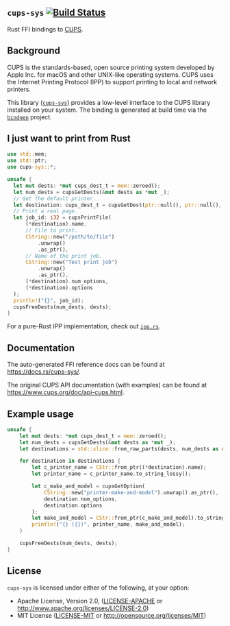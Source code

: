 `cups-sys` [![Build Status](https://travis-ci.org/LegNeato/cups-sys.svg?branch=master)](https://travis-ci.org/LegNeato/cups-sys)
-----------------------------------------
Rust FFI bindings to [CUPS](https://www.cups.org/).

Background
-----------------------------------------

CUPS is the standards-based, open source printing system developed by Apple Inc. for macOS and other UNIX-like operating systems. CUPS uses the Internet Printing Protocol (IPP) to support printing to local and network printers.

This library ([`cups-sys`](https://github.com/LegNeato/cups-sys)) provides a low-level interface to the CUPS library installed on your system. The binding is generated at build time via the  [`bindgen`](https://github.com/servo/rust-bindgen) project.

I just want to print from Rust
-----------------------------------------

```rust
use std::mem;
use std::ptr;
use cups-sys::*;

unsafe {
  let mut dests: *mut cups_dest_t = mem::zeroed();
  let num_dests = cupsGetDests(&mut dests as *mut _);
  // Get the default printer.
  let destination: cups_dest_t = cupsGetDest(ptr::null(), ptr::null(), num_dests, dests);
  // Print a real page.
  let job_id: i32 = cupsPrintFile(
      (*destination).name,
      // File to print.
      CString::new("/path/to/file")
          .unwrap()
          .as_ptr(),
      // Name of the print job.
      CString::new("Test print job")
          .unwrap()
          .as_ptr(),
      (*destination).num_options,
      (*destination).options
  );
  println!("{}", job_id);
  cupsFreeDests(num_dests, dests);
}
```

For a pure-Rust IPP implementation, check out [`ipp.rs`](https://github.com/dremon/ipp.rs).

Documentation
-----------------------------------------

The auto-generated FFI reference docs can be found at https://docs.rs/cups-sys/.

The original CUPS API documentation (with examples) can be found at https://www.cups.org/doc/api-cups.html.

 Example usage
-----------------------------------------
```rust
unsafe {
    let mut dests: *mut cups_dest_t = mem::zeroed();
    let num_dests = cupsGetDests(&mut dests as *mut _);
    let destinations = std::slice::from_raw_parts(dests, num_dests as usize);

    for destination in destinations {
        let c_printer_name = CStr::from_ptr((*destination).name);
        let printer_name = c_printer_name.to_string_lossy();

        let c_make_and_model = cupsGetOption(
            CString::new("printer-make-and-model").unwrap().as_ptr(),
            destination.num_options,
            destination.options
        );
        let make_and_model = CStr::from_ptr(c_make_and_model).to_string_lossy();
        println!("{} ({})", printer_name, make_and_model);
    }

    cupsFreeDests(num_dests, dests);
}
```

License
-----------------------------------------
`cups-sys` is licensed under either of the following, at your option:

 * Apache License, Version 2.0, ([LICENSE-APACHE](LICENSE-APACHE) or http://www.apache.org/licenses/LICENSE-2.0)
 * MIT License ([LICENSE-MIT](LICENSE-MIT) or http://opensource.org/licenses/MIT)

